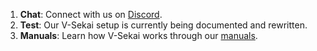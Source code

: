 1. **Chat**: Connect with us on [Discord](https://discord.gg/7BQDHesck8).
2. **Test**: Our V-Sekai setup is currently being documented and rewritten.
3. **Manuals**: Learn how V-Sekai works through our [manuals](https://v-sekai.github.io/manuals/).

